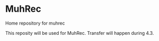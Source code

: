 # MuhRec
Home repository for muhrec

This reposity will be used for MuhRec. Transfer will happen during 4.3.
